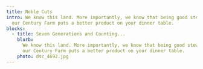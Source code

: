 ```yaml
---
title: Noble Cuts
intro: We know this land. More importantly, we know that being good stewards of
  our Century Farm puts a better product on your dinner table.
blocks:
  - title: Seven Generations and Counting...
    blurb:
      We know this land. More importantly, we know that being good stewards of
      our Century Farm puts a better product on your dinner table.
    photo: dsc_4692.jpg
---
```


